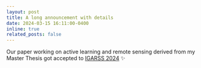 ```yaml
---
layout: post
title: A long announcement with details
date: 2024-03-15 16:11:00-0400
inline: true
related_posts: false
---
```


Our paper working on active learning and remote sensing derived from my Master Thesis got accepted to [IGARSS 2024](https://www.2024.ieeeigarss.org) :sparkles: